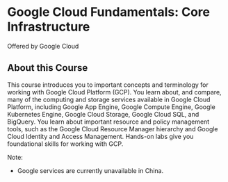 # Google Cloud Fundamentals: Core Infrastructure
Offered by Google Cloud

## About this Course
This course introduces you to important concepts and terminology for working with Google Cloud Platform (GCP). You learn about, and compare, many of the computing and storage services available in Google Cloud Platform, including Google App Engine, Google Compute Engine, Google Kubernetes Engine, Google Cloud Storage, Google Cloud SQL, and BigQuery. You learn about important resource and policy management tools, such as the Google Cloud Resource Manager hierarchy and Google Cloud Identity and Access Management. Hands-on labs give you foundational skills for working with GCP.

Note:
* Google services are currently unavailable in China.
